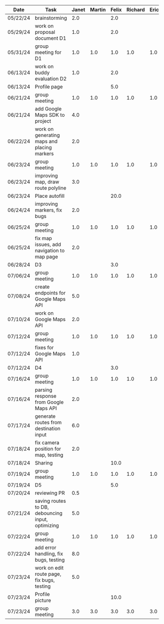| Date     | Task                                              | Janet | Martin | Felix | Richard | Eric |
|----------|---------------------------------------------------|-------|--------|-------|---------|------|
| 05/22/24 | brainstorming                                     | 2.0   |        | 2.0   |         |      |
| 05/29/24 | work on proposal document D1                      | 1.0   |        | 2.0   |         |      |
| 05/31/24 | group meeting for D1                              | 1.0   | 1.0    | 1.0   | 1.0     | 1.0  |
| 06/13/24 | work on buddy evaluation D2                       | 1.0   |        | 2.0   |         |      |
| 06/13/24 | Profile page                                      |       |        | 5.0   |         |      |
| 06/21/24 | group meeting                                     | 1.0   | 1.0    | 1.0   | 1.0     | 1.0  |
| 06/21/24 | add Google Maps SDK to project                    | 4.0   |        |       |         |      |
| 06/22/24 | work on generating maps and placing markers       | 2.0   |        |       |         |      |
| 06/23/24 | group meeting                                     | 1.0   | 1.0    | 1.0   | 1.0     | 1.0  |
| 06/23/24 | improving map, draw route polyline                | 3.0   |        |       |         |      |
| 06/23/24 | Place autofill                                    |       |        | 20.0  |         |      |
| 06/24/24 | improving markers, fix bugs                       | 2.0   |        |       |         |      |
| 06/25/24 | group meeting                                     | 1.0   | 1.0    | 1.0   | 1.0     | 1.0  |
| 06/25/24 | fix map issues, add navigation to map page        | 2.0   |        |       |         |      |
| 06/28/24 | D3                                                |       |        | 3.0   |         |      |
| 07/06/24 | group meeting                                     | 1.0   | 1.0    | 1.0   | 1.0     | 1.0  |
| 07/08/24 | create endpoints for Google Maps API              | 5.0   |        |       |         |      |
| 07/10/24 | work on Google Maps API                           | 2.0   |        |       |         |      |
| 07/12/24 | group meeting                                     | 1.0   | 1.0    | 1.0   | 1.0     | 1.0  |
| 07/12/24 | fixes for Google Maps API                         | 1.0   |        |       |         |      |
| 07/12/24 | D4                                                |       |        | 3.0   |         |      |
| 07/16/24 | group meeting                                     | 1.0   | 1.0    | 1.0   | 1.0     | 1.0  |
| 07/16/24 | parsing response from Google Maps API             | 2.0   |        |       |         |      |
| 07/17/24 | generate routes from destination input            | 6.0   |        |       |         |      |
| 07/18/24 | fix camera position for map, testing              | 2.0   |        |       |         |      |
| 07/18/24 | Sharing                                           |       |        | 10.0  |         |      |
| 07/19/24 | group meeting                                     | 1.0   | 1.0    | 1.0   | 1.0     | 1.0  |
| 07/19/24 | D5                                                |       |        | 5.0   |         |      |
| 07/20/24 | reviewing PR                                      | 0.5   |        |       |         |      |
| 07/21/24 | saving routes to DB, debouncing input, optimizing | 5.0   |        |       |         |      |
| 07/22/24 | group meeting                                     | 1.0   | 1.0    | 1.0   | 1.0     | 1.0  |
| 07/22/24 | add error handling, fix bugs, testing             | 8.0   |        |       |         |      |
| 07/23/24 | work on edit route page, fix bugs, testing        | 5.0   |        |       |         |      |
| 07/23/24 | Profile picture                                   |       |        | 10.0  |         |      |
| 07/23/24 | group meeting                                     | 3.0   | 3.0    | 3.0   | 3.0     | 3.0  |
